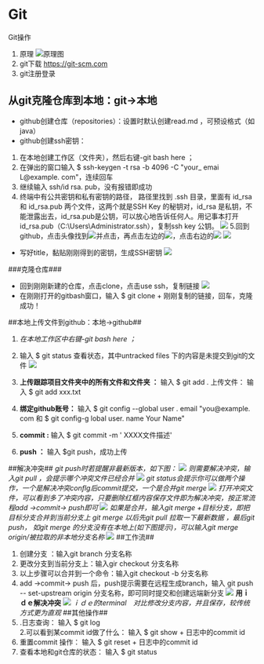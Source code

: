 # Git #
Git操作

1. 原理 
![原理图](https://app.yinxiang.com/FileSharing.action?hash=1/fdc20d9adc5b4db7b84f1d8bf5cda400-124524)
2. git下载
[ https://git-scm.com   ]( https://git-scm.com    "git下载")
3. git注册登录

## 从git克隆仓库到本地：git→本地 ##
 
- github创建仓库（repositories）：设置时默认创建read.md ，可预设格式（如java）
-  github创建ssh密钥：
1. 在本地创建工作区（文件夹），然后右键-git bash here ；
2. 在弹出的窗口输入 $ ssh-keygen -t rsa -b 4096 -C "your_ emai L@example. com"，连续回车
3. 继续输入 ssh/id rsa. pub，没有报错即成功 
4. 终端中有公共密钥和私有密钥的路径， 路径里找到 .ssh 目录，里面有 id_rsa 和 id_rsa.pub 两个文件，这两个就是SSH Key 的秘钥对，id_rsa 是私钥，不能泄露出去，id_rsa.pub是公钥，可以放心地告诉任何人。用记事本打开 id_rsa.pub（C:\Users\Administrator\.ssh），复制ssh key 公钥。
![](https://app.yinxiang.com/FileSharing.action?hash=1/24b6d915a59dfee89019d303e78c5419-669636)
5.回到github，点击头像找到![](https://app.yinxiang.com/FileSharing.action?hash=1/9dac63bc74e47157ca16687ca5e99c13-1708)并点击，再点击左边的![](https://app.yinxiang.com/FileSharing.action?hash=1/919e991fa966fb22cc24474d7add34b7-2908)，点击右边的![](https://app.yinxiang.com/FileSharing.action?hash=1/889a54dc56993a9c02b1019845823d35-2570)
![](https://app.yinxiang.com/FileSharing.action?hash=1/6c9c0896c97abe12338cad63fcefdf7e-111355)


- 写好title，黏贴刚刚得到的密钥，生成SSH密钥
![](https://app.yinxiang.com/FileSharing.action?hash=1/b2c69f96a4a11a4501c94d381e255d23-142743)

###克隆仓库###
- 回到刚刚新建的仓库，点击clone，点击use ssh，复制链接
![](https://app.yinxiang.com/FileSharing.action?hash=1/5aff055aef1a059451c7904967c0b36b-130705)
- 在刚刚打开的gitbash窗口，输入 $  git clone +  刚刚复制的链接，回车，克隆成功！

##本地上传文件到github：本地→github##

1. *在本地工作区中右键-git bash here ；*
2. 输入 $ git status  查看状态，其中untracked files 下的内容是未提交到git的文件
![](https://app.yinxiang.com/FileSharing.action?hash=1/0e9351aea39e901789609cedb9c6f0ed-652455)
3. **上传跟踪项目文件夹中的所有文件和文件夹  ：**
        输入  $ git add . 
           上传文件： 
          输入  $ git add xxx.txt
4. **绑定github账号：**
          输入 $ git config --global user . email "you@example. com 和
                  $ git config-g lobal user. name Your Name" 


5. **commit :**
          输入  $ git commit -m ' XXXX文件描述' 
6. **push ：**
          输入  $git push，成功上传

##解决冲突##
*git push时若提醒非最新版本，如下图：*
![](https://app.yinxiang.com/FileSharing.action?hash=1/c22ad78f2c500bf8969f6316bc788ec3-449038)
*则需要解决冲突，输入git pull ，会提示哪个冲突文件已经合并*
![](https://app.yinxiang.com/FileSharing.action?hash=1/60ad616c74a135e518e5a3670e7ebed4-303478)
*git status会提示你可以做两个操作，一个是解决冲突conflg后commit提交，一个是合并git merge*
![](https://app.yinxiang.com/FileSharing.action?hash=1/75baefef360463d84319022fd5618b71-48662)
*打开冲突文件，可以看到多了冲突内容，只要删除红框内容保存文件即为解决冲突，按正常流程add →commit→ push即可*
![](https://app.yinxiang.com/FileSharing.action?hash=1/04c3ebd87b3f7d212730d5f2d1157326-58836)
*如果是合并，输入git merge +目标分支，即把目标分支合并到当前分支上
git merge 以后先git pull 拉取一下最新数据 ，最后git push，
如git merge 的分支没有在本地上(如下图提示)，可以输入git merge origin/被拉取的非本地分支名称*
![](https://app.yinxiang.com/FileSharing.action?hash=1/b393cc2dc8c673f42b1c933486876ef4-12927)
##工作流##
 
1. 创建分支 ：输入git branch 分支名称
2. 更改分支到当前分支上：输入gir checkout  分支名称 
3. 以上步骤可以合并到一个命令：输入git checkout -b 分支名称
4. add →commit→ push 后，push提示需要在远程生成branch，输入 git push -- set-upstream origin 分支名称，即可同时提交和创建远端新分支
![](https://app.yinxiang.com/FileSharing.action?hash=1/356425cb506d3f66c212543954c7c24a-30314)
**用ｉｄｅ解决冲突**
![](https://app.yinxiang.com/FileSharing.action?hash=1/066bc341a4468e7edbf7daeb7242711f-1244210)
*ｉｄｅ的terminal　对比修改分支内容，并且保存，较传统方式更为直观*
##其他操作##
1. .日志查询：
           输入 $ git log  
2.可以看到某commit id做了什么：
           输入 $ git show + 日志中的commit id 
3. 重置commit 操作：
           输入 $ git reset  + 日志中的commit id
4. 查看本地和git仓库的状态：
           输入 $ git status